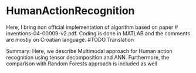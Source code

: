 # HumanActionRecognition

Here, I bring non official implementation of algorithm based on paper # inventions-04-00009-v2.pdf. Coding is done in MATLAB and the comments are mostly on Croatian language.
#TODO Translation

Summary:
        Here, we describe Multimodal approach for Human action recognition using tensor decomposition and ANN. Furthermore, the comparison with Random Forests approach is included as well
